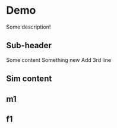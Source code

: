# Demo

Some description!


## Sub-header

Some content
Something new
Add 3rd line

## Sim content
## m1


## f1